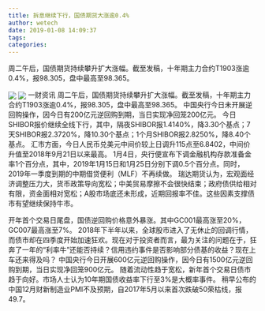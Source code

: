 ```yaml
---
title: 拆息继续下行，国债期货大涨逾0.4%
author: wetech
date: 2019-01-08 14:09:37
tags: 
categories: 
---
```

周二午后，国债期货持续攀升扩大涨幅。截至发稿，十年期主力合约T1903涨逾0.4%，报98.305，盘中最高至98.365。
<!-- more -->
<img align="center" border="0" src="https://imgcdn.yicai.com/uppics/images/2019/01/2f0ff7bc2479ac40addcca9a5ea0b820.jpg" />
<img align="center" border="0" src="https://imgcdn.yicai.com/uppics/images/2019/01/4312114b723b3c309de828c41e2ca6a9.jpg" />
一财资讯
周二午后，国债期货持续攀升扩大涨幅。截至发稿，十年期主力合约T1903涨逾0.4%，报98.305，盘中最高至98.365。
中国央行今日未开展逆回购操作，因今日有200亿元逆回购到期，当日实现净回笼200亿元。
今日SHIBOR报价继续全线下行，其中，隔夜SHIBOR报1.4140%，降3.30个基点；7天SHIBOR报2.3720%，降10.30个基点；1个月SHIBOR报2.8250%，降8.40个基点。
汇市方面，今日人民币兑美元中间价较上日调升115点至6.8402，中间价升值至2018年9月21日以来最高。
1月4日，央行便宣布下调金融机构存款准备金率1个百分点，其中，2019年1月15日和1月25日分别下调0.5个百分点。同时，2019年一季度到期的中期借贷便利（MLF）不再续做。
瑞达期货认为，宏观面经济调整压力大，货币政策导向宽松；中美贸易摩擦不会很快结束；政府债供给相对有限，资金面相对宽松；A股市场底还未形成，近期回报率不佳。这些因素支撑债市有望继续保持牛市。
 
 
开年首个交易日尾盘，国债逆回购价格意外暴涨。其中GC001最高涨至20%，GC007最高涨至7%。
2018年下半年以来，全球股市进入了无休止的回调行情，而债市却在四季度开始加速狂欢。现在对于投资者而言，最为关注的问题在于，狂奔了一年的“利率牛”还能否持续？信用违约事件是否影响部分债基的收益？现在上车还来得及吗？
中国央行今日开展600亿元逆回购操作，因今日有1500亿元逆回购到期，当日实现净回笼900亿元。
随着流动性趋于宽松，新年首个交易日债市趋于向好。市场人士认为10年期国债收益率下行至3%是大概率事件。
稍早公布的中国12月财新制造业PMI不及预期，自2017年5月以来首次跌破50荣枯线，报49.7。
